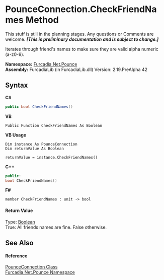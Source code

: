 # PounceConnection.CheckFriendNames Method 
This stuff is still in the planning stages. Any questions or Comments are welcome. _**\[This is preliminary documentation and is subject to change.\]**_

Iterates through friend's names to make sure they are valid alpha numeric (a-z0-9).

**Namespace:**&nbsp;<a href="N_Furcadia_Net_Pounce">Furcadia.Net.Pounce</a><br />**Assembly:**&nbsp;FurcadiaLib (in FurcadiaLib.dll) Version: 2.19.PreAlpha 42

## Syntax

**C#**<br />
``` C#
public bool CheckFriendNames()
```

**VB**<br />
``` VB
Public Function CheckFriendNames As Boolean
```

**VB Usage**<br />
``` VB Usage
Dim instance As PounceConnection
Dim returnValue As Boolean

returnValue = instance.CheckFriendNames()
```

**C++**<br />
``` C++
public:
bool CheckFriendNames()
```

**F#**<br />
``` F#
member CheckFriendNames : unit -> bool 

```


#### Return Value
Type: <a href="http://msdn2.microsoft.com/en-us/library/a28wyd50" target="_blank">Boolean</a><br />True: All friends names are fine. False otherwise.

## See Also


#### Reference
<a href="T_Furcadia_Net_Pounce_PounceConnection">PounceConnection Class</a><br /><a href="N_Furcadia_Net_Pounce">Furcadia.Net.Pounce Namespace</a><br />